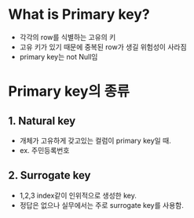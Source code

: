 # What is Primary key?

- 각각의 row를 식별하는 고유의 키
- 고유 키가 있기 때문에 중복된 row가 생길 위험성이 사라짐
- primary key는 not Null임

# Primary key의 종류

## 1. Natural key

- 개체가 고유하게 갖고있는 컬럼이 primary key일 때.
- ex. 주민등록번호

## 2. Surrogate key

- 1,2,3 index같이 인위적으로 생성한 key.
- 정답은 없으나 실무에서는 주로 surrogate key를 사용함.
